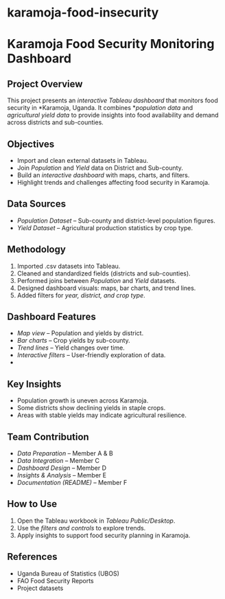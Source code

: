 # karamoja-food-insecurity
# Karamoja Food Security Monitoring Dashboard

## Project Overview
This project presents an *interactive Tableau dashboard* that monitors food security in *Karamoja, Uganda. It combines **population data* and *agricultural yield data* to provide insights into food availability and demand across districts and sub-counties.  

## Objectives
- Import and clean external datasets in Tableau.  
- Join *Population* and *Yield* data on District and Sub-county.  
- Build an *interactive dashboard* with maps, charts, and filters.  
- Highlight trends and challenges affecting food security in Karamoja.
  
## Data Sources
- *Population Dataset* – Sub-county and district-level population figures.  
- *Yield Dataset* – Agricultural production statistics by crop type.  

## Methodology
1. Imported .csv datasets into Tableau.  
2. Cleaned and standardized fields (districts and sub-counties).  
3. Performed joins between *Population* and *Yield* datasets.  
4. Designed dashboard visuals: maps, bar charts, and trend lines.  
5. Added filters for *year, district, and crop type*.  

## Dashboard Features
- *Map view* – Population and yields by district.  
- *Bar charts* – Crop yields by sub-county.  
- *Trend lines* – Yield changes over time.  
- *Interactive filters* – User-friendly exploration of data.
- 
## Key Insights
- Population growth is uneven across Karamoja.  
- Some districts show declining yields in staple crops.  
- Areas with stable yields may indicate agricultural resilience.  

## Team Contribution
- *Data Preparation* – Member A & B  
- *Data Integration* – Member C  
- *Dashboard Design* – Member D  
- *Insights & Analysis* – Member E  
- *Documentation (README)* – Member F
  
## How to Use
1. Open the Tableau workbook in *Tableau Public/Desktop*.  
2. Use the *filters and controls* to explore trends.  
3. Apply insights to support food security planning in Karamoja.
   
## References
- Uganda Bureau of Statistics (UBOS)  
- FAO Food Security Reports  
- Project datasets
